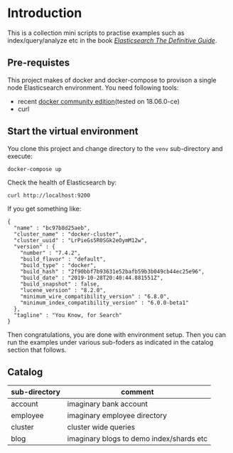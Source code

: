 # Introduction

This is a collection mini scripts to practise examples such as
index/query/analyze etc in the book [*Elasticsearch The Definitive
Guide*][1].

## Pre-requistes

This project makes of docker and docker-compose to provison a single
node Elasticsearch environment. You need following tools:

- recent [docker community edition][2](tested on 18.06.0-ce)
- curl

## Start the virtual environment

You clone this project and change directory to the `venv` sub-directory
and execute:

    docker-compose up

Check the health of Elasticsearch by:

    curl http://localhost:9200

If you get something like:

    {
      "name" : "bc97b8d25aeb",
      "cluster_name" : "docker-cluster",
      "cluster_uuid" : "LrPieGs5R0SGk2eOymM12w",
      "version" : {
        "number" : "7.4.2",
        "build_flavor" : "default",
        "build_type" : "docker",
        "build_hash" : "2f90bbf7b93631e52bafb59b3b049cb44ec25e96",
        "build_date" : "2019-10-28T20:40:44.881551Z",
        "build_snapshot" : false,
        "lucene_version" : "8.2.0",
        "minimum_wire_compatibility_version" : "6.8.0",
        "minimum_index_compatibility_version" : "6.0.0-beta1"
      },
      "tagline" : "You Know, for Search"
    }

Then congratulations, you are done with environment setup.
Then you can run the examples under various sub-foders as indicated in
the catalog section that follows.

## Catalog

| sub-directory      | comment                                   |
| ------------------ | ----------------------------------------- |
| account            | imaginary bank account                    |
| employee           | imaginary employee directory              |
| cluster            | cluster wide queries                      |
| blog               | imaginary blogs to demo index/shards etc  |


[1]: https://www.elastic.co/guide/en/elasticsearch/guide/2.x/index.html
[2]: https://hub.docker.com/search?type=edition&offering=community